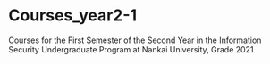 # Courses_year2-1
Courses for the First Semester of the Second Year in the Information Security Undergraduate Program at Nankai University, Grade 2021
